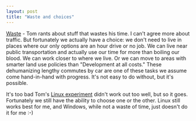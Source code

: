 ```yaml
---
layout: post
title: "Waste and choices"
---
```




<a href="http://www.freeroller.net/page/tomK/20021226">Waste</a> - Tom rants about stuff that wastes his time. I can't agree more about traffic. But fortunately we actually have a choice: we don't need to live in places where our only options are an hour drive or no job. We can live near public transportation and actually use our time for more than boiling our blood. We can work closer to where we live. Or we can move to areas with smarter land use policies than "Development at all costs." These dehumanizing lengthy commutes by car are one of these tasks we assume come hand-in-hand with progress. It's not easy to do without, but it's possible.

<p>It's too bad Tom's <a href="http://www.freeroller.net/page/tomK/20021222#the_switch">Linux experiment</a> didn't work out too well, but so it goes. Fortunately we still have the ability to choose one or the other. Linux still works best for me, and Windows, while not a waste of time, just doesn't do it for me :-)</p>



